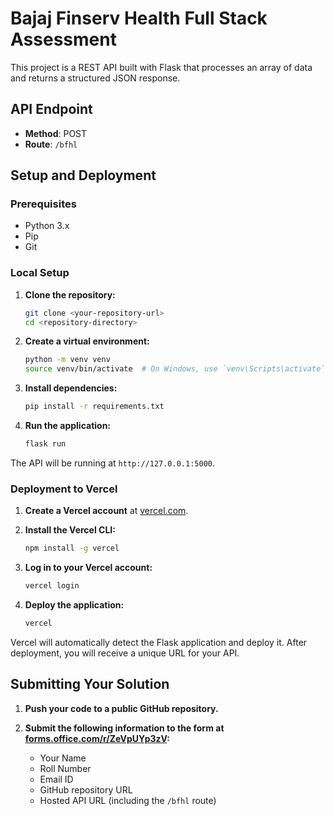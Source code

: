# Bajaj Finserv Health Full Stack Assessment

This project is a REST API built with Flask that processes an array of data and returns a structured JSON response.

## API Endpoint

- **Method**: POST
- **Route**: `/bfhl`

## Setup and Deployment

### Prerequisites

- Python 3.x
- Pip
- Git

### Local Setup

1. **Clone the repository:**

   ```bash
   git clone <your-repository-url>
   cd <repository-directory>
   ```

2. **Create a virtual environment:**

   ```bash
   python -m venv venv
   source venv/bin/activate  # On Windows, use `venv\Scripts\activate`
   ```

3. **Install dependencies:**

   ```bash
   pip install -r requirements.txt
   ```

4. **Run the application:**

   ```bash
   flask run
   ```

The API will be running at `http://127.0.0.1:5000`.

### Deployment to Vercel

1. **Create a Vercel account** at [vercel.com](https://vercel.com).

2. **Install the Vercel CLI:**

   ```bash
   npm install -g vercel
   ```

3. **Log in to your Vercel account:**

   ```bash
   vercel login
   ```

4. **Deploy the application:**

   ```bash
   vercel
   ```

Vercel will automatically detect the Flask application and deploy it. After deployment, you will receive a unique URL for your API.

## Submitting Your Solution

1. **Push your code to a public GitHub repository.**

2. **Submit the following information to the form at [forms.office.com/r/ZeVpUYp3zV](https://forms.office.com/r/ZeVpUYp3zV):**

   - Your Name
   - Roll Number
   - Email ID
   - GitHub repository URL
   - Hosted API URL (including the `/bfhl` route)